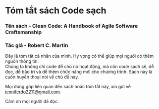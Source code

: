 # Tóm tắt sách Code sạch
### Tên sách - Clean Code: A Handbook of Agile Software Craftsmanship
### Tác giả - Robert C. Martin

Đây là tóm tắt cá nhân của mình. Hy vọng có thể giúp mọi người có thêm nguồn thông tin.<br />
Chúng ta không chỉ code để cho nó hoạt động, mà còn code sạch sẽ, dễ đọc, dễ bảo trì và dễ thêm chức năng mới cho chương trình. Sách này là cuốn huyền thoại nói về chủ đề này.<br />

Mọi đóng góp liên quan đến sách hoặc tóm tắt này, xin gửi về jenniferdo2211@gmail.com.<br />

Cảm ơn mọi người đã đọc.